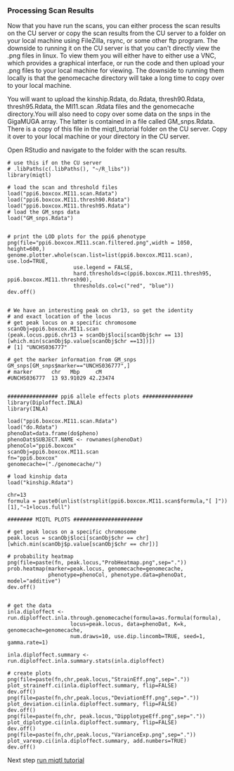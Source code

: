 ### Processing Scan Results
Now that you have run the scans, you can either process the scan results on the CU server or copy the scan results from the CU server to a folder on your local machine using FileZilla, rsync, or some other ftp program.  The downside to running it on the CU server is that you can't directly view the .png files in linux.  To view them you will either have to either use a VNC, which provides a graphical interface, or run the code and then upload your .png files to your local machine for viewing. The downside to running them locally is that the genomecache directory will take a long time to copy over to your local machine.

You will want to upload the kinship.Rdata, do.Rdata, thresh90.Rdata, thresh95.Rdata, the MI11.scan .Rdata files and the genomecache directory.You will also need to copy over some data on the snps in the GigaMUGA array.  The latter is contained in a file called GM_snps.Rdata.  There is a copy of this file in the miqtl_tutorial folder on the CU server.  Copy it over to your local machine or your directory in the CU server.  

Open RStudio and navigate to the folder with the scan results. 

```
# use this if on the CU server
# .libPaths(c(.libPaths(), "~/R_libs"))
library(miqtl)

# load the scan and threshold files
load("ppi6.boxcox.MI11.scan.Rdata")
load("ppi6.boxcox.MI11.thresh90.Rdata")
load("ppi6.boxcox.MI11.thresh95.Rdata")
# load the GM_snps data
load("GM_snps.Rdata")


# print the LOD plots for the ppi6 phenotype
png(file="ppi6.boxcox.MI11.scan.filtered.png",width = 1050, height=600,)
genome.plotter.whole(scan.list=list(ppi6.boxcox.MI11.scan), use.lod=TRUE,
                     use.legend = FALSE,
                     hard.thresholds=c(ppi6.boxcox.MI11.thresh95, ppi6.boxcox.MI11.thresh90),
                     thresholds.col=c("red", "blue"))
dev.off()


# We have an interesting peak on chr13, so get the identity 
# and exact location of the locus
# get peak locus on a specific chromosome
scanObj=ppi6.boxcox.MI11.scan
(peak.locus.ppi6.chr13 = scanObj$loci[scanObj$chr == 13][which.min(scanObj$p.value[scanObj$chr ==13])])
# [1] "UNCHS036777"

# get the marker information from GM_snps 
GM_snps[GM_snps$marker=="UNCHS036777",]
# marker      chr   Mbp     cM
#UNCHS036777  13 93.91029 42.23474


################ ppi6 allele effects plots ################
library(Diploffect.INLA)
library(INLA)

load("ppi6.boxcox.MI11.scan.Rdata")
load("do.Rdata")
phenoDat=data.frame(do$pheno)
phenoDat$SUBJECT.NAME <- rownames(phenoDat)
phenoCol="ppi6.boxcox"
scanObj=ppi6.boxcox.MI11.scan
fn="ppi6.boxcox"
genomecache=("./genomecache/")

# load kinship data
load("kinship.Rdata")

chr=13
formula = paste0(unlist(strsplit(ppi6.boxcox.MI11.scan$formula,"[ ]"))[1],"~1+locus.full")

######## MIQTL PLOTS ######################

# get peak locus on a specific chromosome
peak.locus = scanObj$loci[scanObj$chr == chr][which.min(scanObj$p.value[scanObj$chr == chr])]

# probability heatmap
png(file=paste(fn, peak.locus,"ProbHeatmap.png",sep="."))
prob.heatmap(marker=peak.locus, genomecache=genomecache,
             phenotype=phenoCol, phenotype.data=phenoDat, model="additive")
dev.off()


# get the data
inla.diploffect <- run.diploffect.inla.through.genomecache(formula=as.formula(formula),
                    locus=peak.locus, data=phenoDat, K=k, genomecache=genomecache,
                    num.draws=10, use.dip.lincomb=TRUE, seed=1, gamma.rate=1)

inla.diploffect.summary <- run.diploffect.inla.summary.stats(inla.diploffect)

# create plots
png(file=paste(fn,chr,peak.locus,"StrainEff.png",sep="."))
plot_straineff.ci(inla.diploffect.summary, flip=FALSE)
dev.off()
png(file=paste(fn,chr,peak.locus,"DeviationEff.png",sep="."))
plot_deviation.ci(inla.diploffect.summary, flip=FALSE)
dev.off()
png(file=paste(fn,chr, peak.locus,"DipplotypeEff.png",sep="."))
plot_diplotype.ci(inla.diploffect.summary, flip=FALSE)
dev.off()
png(file=paste(fn,chr,peak.locus,"VarianceExp.png",sep="."))
plot_varexp.ci(inla.diploffect.summary, add.numbers=TRUE)
dev.off()
```

Next step [run miqtl tutorial](https://github.com/Sethupathy-Lab/MIQTL/blob/master/Miqtl.Tutorial.Rmd)
